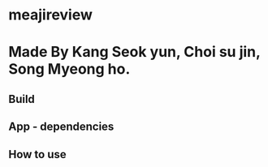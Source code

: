 # meajireview
 Made By Kang Seok yun, Choi su jin, Song Myeong ho.
 ================
 
 Build
------------------
 
 
 App - dependencies 
------------------



How to use
------------------
 
 

